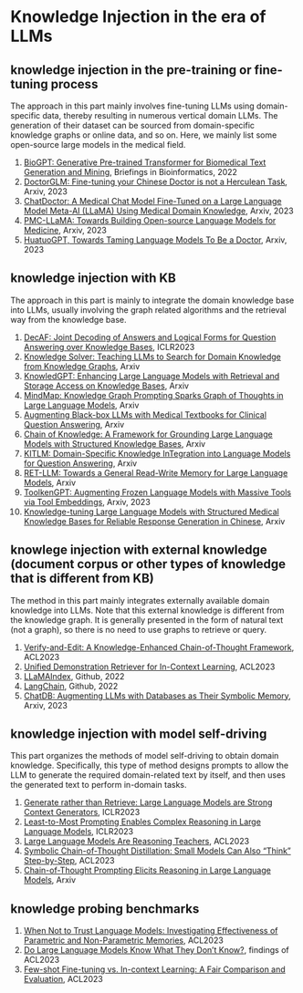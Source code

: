 # Knowledge Injection in the era of LLMs
## knowledge injection in the pre-training or fine-tuning process
The approach in this part mainly involves fine-tuning LLMs using domain-specific data, thereby resulting in numerous vertical domain LLMs. The generation of their dataset can be sourced from domain-specific knowledge graphs or online data, and so on. Here, we mainly list some open-source large models in the medical field.
1. [BioGPT: Generative Pre-trained Transformer for Biomedical Text Generation and Mining](https://arxiv.org/pdf/2210.10341.pdf), Briefings in Bioinformatics, 2022
2. [DoctorGLM: Fine-tuning your Chinese Doctor is not a Herculean Task](https://arxiv.org/pdf/2304.01097.pdf), Arxiv, 2023
3. [ChatDoctor: A Medical Chat Model Fine-Tuned on a Large Language Model Meta-AI (LLaMA) Using Medical Domain Knowledge](https://arxiv.org/ftp/arxiv/papers/2303/2303.14070.pdf), Arxiv, 2023
4. [PMC-LLaMA: Towards Building Open-source Language Models for Medicine](https://arxiv.org/pdf/2304.14454.pdf), Arxiv, 2023
5. [HuatuoGPT, Towards Taming Language Models To Be a Doctor](https://arxiv.org/pdf/2305.15075.pdf), Arxiv, 2023

## knowledge injection with KB
The approach in this part is mainly to integrate the domain knowledge base into LLMs, usually involving the graph related algorithms and the retrieval way from the knowledge base.
1. [DecAF: Joint Decoding of Answers and Logical Forms for Question Answering over Knowledge Bases](https://arxiv.org/abs/2210.00063), ICLR2023
2. [Knowledge Solver: Teaching LLMs to Search for Domain Knowledge from Knowledge Graphs](https://arxiv.org/pdf/2309.03118.pdf), Arxiv
3. [KnowledGPT: Enhancing Large Language Models with Retrieval and Storage Access on Knowledge Bases](https://arxiv.org/pdf/2308.11761.pdf), Arxiv
4. [MindMap: Knowledge Graph Prompting Sparks Graph of Thoughts in Large Language Models](https://arxiv.org/pdf/2308.09729.pdf), Arxiv
5. [Augmenting Black-box LLMs with Medical Textbooks for Clinical Question Answering](https://arxiv.org/pdf/2309.02233.pdf), Arxiv
6. [Chain of Knowledge: A Framework for Grounding Large Language Models with Structured Knowledge Bases](https://arxiv.org/pdf/2305.13269.pdf), Arxiv
7. [KITLM: Domain-Specific Knowledge InTegration into Language Models for Question Answering](https://arxiv.org/abs/2308.03638), Arxiv
8. [RET-LLM: Towards a General Read-Write Memory for Large Language Models](https://arxiv.org/abs/2305.14322), Arxiv
9. [ToolkenGPT: Augmenting Frozen Language Models with Massive Tools via Tool Embeddings](https://arxiv.org/abs/2305.11554), Arxiv, 2023
10. [Knowledge-tuning Large Language Models with Structured Medical Knowledge Bases for Reliable Response Generation in Chinese](https://arxiv.org/abs/2309.04175), Arxiv

## knowlege injection with external knowledge (document corpus or other types of knowledge that is different from KB)
The method in this part mainly integrates externally available domain knowledge into LLMs. Note that this external knowledge is different from the knowledge graph. It is generally presented in the form of natural text (not a graph), so there is no need to use graphs to retrieve or query.
1. [Verify-and-Edit: A Knowledge-Enhanced Chain-of-Thought Framework](https://arxiv.org/abs/2305.03268), ACL2023
2. [Unified Demonstration Retriever for In-Context Learning](https://arxiv.org/abs/2305.04320), ACL2023
3. [LLaMAIndex](https://github.com/jerryjliu/llama_index), Github, 2022
4. [LangChain](https://github.com/langchain-ai/langchain), Github, 2022
5. [ChatDB: Augmenting LLMs with Databases as Their Symbolic Memory](https://arxiv.org/pdf/2306.03901.pdf), Arxiv, 2023

## knowledge injection with model self-driving
This part organizes the methods of model self-driving to obtain domain knowledge. Specifically, this type of method designs prompts to allow the LLM to generate the required domain-related text by itself, and then uses the generated text to perform in-domain tasks.
1. [Generate rather than Retrieve: Large Language Models are Strong Context Generators](https://arxiv.org/abs/2209.10063), ICLR2023
2. [Least-to-Most Prompting Enables Complex Reasoning in Large Language Models](https://arxiv.org/abs/2205.10625), ICLR2023
3. [Large Language Models Are Reasoning Teachers](https://arxiv.org/abs/2212.10071), ACL2023
4. [Symbolic Chain-of-Thought Distillation: Small Models Can Also “Think” Step-by-Step](https://aclanthology.org/2023.acl-long.150.pdf), ACL2023
5. [Chain-of-Thought Prompting Elicits Reasoning in Large Language Models](https://arxiv.org/abs/2201.11903), Arxiv

## knowledge probing benchmarks
1. [When Not to Trust Language Models: Investigating Effectiveness of Parametric and Non-Parametric Memories](https://aclanthology.org/2023.acl-long.546/), ACL2023
2. [Do Large Language Models Know What They Don’t Know?](https://arxiv.org/abs/2305.18153), findings of ACL2023
3. [Few-shot Fine-tuning vs. In-context Learning: A Fair Comparison and Evaluation](https://arxiv.org/abs/2305.16938), ACL2023
